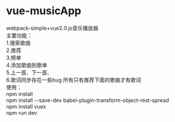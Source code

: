 # vue-musicApp
webpack-simple+vue2.0.js音乐播放器<br>
主要功能：<br>1.搜索歌曲<br>
             2.推荐<br>
             3.榜单<br>
             4.添加歌曲到歌单<br>
             5.上一首、下一首、<br>
             6.歌词同步存在一些bug 所有只有推荐下面的歌曲才有歌词<br>
使用：<br>
npm install<br>
npm install --save-dev babel-plugin-transform-object-rest-spread<br>
npm install vuex <br>
npm run dev<br>
